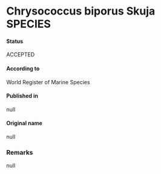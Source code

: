 Chrysococcus biporus Skuja SPECIES
=======

#### Status
ACCEPTED

#### According to
World Register of Marine Species

#### Published in
null

#### Original name
null

### Remarks
null